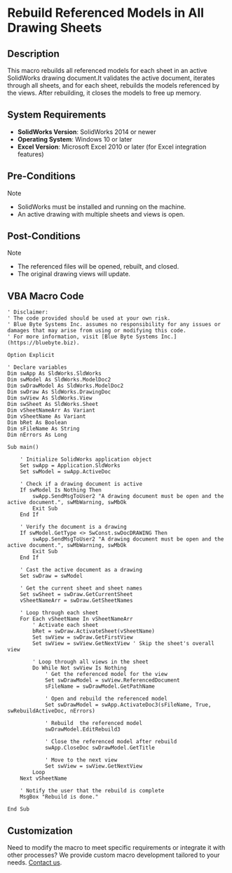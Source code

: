 # Rebuild Referenced Models in All Drawing Sheets

## Description
This macro rebuilds all referenced models for each sheet in an active SolidWorks drawing document.It validates the active document, iterates through all sheets, and for each sheet, rebuilds the models referenced by the views. After rebuilding, it closes the models to free up memory.

## System Requirements
- **SolidWorks Version**: SolidWorks 2014 or newer
- **Operating System**: Windows 10 or later
- **Excel Version**: Microsoft Excel 2010 or later (for Excel integration features)

## Pre-Conditions
> [!NOTE]
> - SolidWorks must be installed and running on the machine.
> - An active drawing with multiple sheets and views is open.

## Post-Conditions
> [!NOTE]
> - The referenced files will be opened, rebuilt, and closed.
> - The original drawing views will update.

 
## VBA Macro Code

```vbnet
' Disclaimer:
' The code provided should be used at your own risk.  
' Blue Byte Systems Inc. assumes no responsibility for any issues or damages that may arise from using or modifying this code.  
' For more information, visit [Blue Byte Systems Inc.](https://bluebyte.biz).

Option Explicit

' Declare variables
Dim swApp As SldWorks.SldWorks
Dim swModel As SldWorks.ModelDoc2
Dim swDrawModel As SldWorks.ModelDoc2
Dim swDraw As SldWorks.DrawingDoc
Dim swView As SldWorks.View
Dim swSheet As SldWorks.Sheet
Dim vSheetNameArr As Variant
Dim vSheetName As Variant
Dim bRet As Boolean
Dim sFileName As String
Dim nErrors As Long

Sub main()

    ' Initialize SolidWorks application object
    Set swApp = Application.SldWorks
    Set swModel = swApp.ActiveDoc

    ' Check if a drawing document is active
    If swModel Is Nothing Then
        swApp.SendMsgToUser2 "A drawing document must be open and the active document.", swMbWarning, swMbOk
        Exit Sub
    End If
    
    ' Verify the document is a drawing
    If swModel.GetType <> SwConst.swDocDRAWING Then
        swApp.SendMsgToUser2 "A drawing document must be open and the active document.", swMbWarning, swMbOk
        Exit Sub
    End If
    
    ' Cast the active document as a drawing
    Set swDraw = swModel
    
    ' Get the current sheet and sheet names
    Set swSheet = swDraw.GetCurrentSheet
    vSheetNameArr = swDraw.GetSheetNames

    ' Loop through each sheet
    For Each vSheetName In vSheetNameArr
        ' Activate each sheet
        bRet = swDraw.ActivateSheet(vSheetName)
        Set swView = swDraw.GetFirstView
        Set swView = swView.GetNextView ' Skip the sheet's overall view

        ' Loop through all views in the sheet
        Do While Not swView Is Nothing
            ' Get the referenced model for the view
            Set swDrawModel = swView.ReferencedDocument
            sFileName = swDrawModel.GetPathName
            
            ' Open and rebuild the referenced model
            Set swDrawModel = swApp.ActivateDoc3(sFileName, True, swRebuildActiveDoc, nErrors)
            
            ' Rebuild  the referenced model
            swDrawModel.EditRebuild3
            
            ' Close the referenced model after rebuild
            swApp.CloseDoc swDrawModel.GetTitle
            
            ' Move to the next view
            Set swView = swView.GetNextView
        Loop
    Next vSheetName
    
    ' Notify the user that the rebuild is complete
    MsgBox "Rebuild is done."

End Sub
```

## Customization
Need to modify the macro to meet specific requirements or integrate it with other processes? We provide custom macro development tailored to your needs. [Contact us](https://bluebyte.biz/contact).